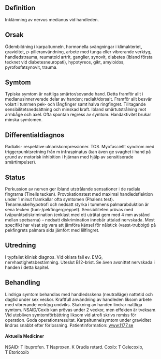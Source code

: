 ## Definition

Inklämning av nervus medianus vid handleden.

## Orsak

Ödembildning i karpaltunneln, hormonella svängningar i klimakteriet, graviditet, p-pilleranvändning, arbete med tunga eller vibrerande verktyg, handledstrauma, reumatoid artrit, ganglier, synovit, diabetes (ibland första tecknet vid diabetesneuropati), hypotyreos, gikt, amyloidos, pyrofosfatsynovit, trauma.

## Symtom

Typiska symtom är nattliga smärtor/sovande hand. Detta framför allt i medianusinnerverade delar av handen; radialt/dorsalt. Framför allt besvär volart i tummen pek- och långfinger samt halva ringfingret. Tilltagande sensibilitetsnedsättning och minskad kraft. Ibland smärtutstrålning mot armbåge och axel. Ofta spontan regress av symtom. Handaktivitet brukar minska symtomen.

## Differentialdiagnos

Radialis- respektive ulnariskompressioner. TOS. Myofasciellt syndrom med triggerpunktsretning från m infraspinatus (kan även ge svaghet i hand på grund av motorisk inhibition i hjärnan med hjälp av sensitiserade smärtimpulser).

## Status

Perkussion av nerven ger ibland utstrålande sensationer i de radiala fingrarna (Tinells tecken). Provokationstest med maximal handledsflektion under 1 minut framkallar ofta symtomen (Phalens test). Tenarmuskelhypotrofi och nedsatt styrka i tummens palmarabduktion är sena tecken (tum-/pekfingergreppet).
Sensibiliteten prövas med tvåpunktsdiskrimination (enklast med ett uträtat gem med 4 mm avstånd mellan spetsarna) – nedsatt diskrimination innebär uttalad nervskada. Mest specifikt har visat sig vara att jämföra känsel för nålstick (vasst-trubbigt) på pekfingrets palmara sida jämfört med lillfingret.

## Utredning

I typfallet klinisk diagnos. Vid oklara fall ev. EMG, nervhastighetsbestämning. Uteslut B12-brist. Se även avsnittet nervskada i handen i detta kapitel.

## Behandling

Lindriga symtom behandlas med handledsskena (neutralläge) nattetid och dagtid under sex veckor. Kraftfull användning av handleden liksom arbete med vibrerande verktyg undviks. Skakning av handen lindrar nattliga symtom. NSAID/Coxib kan prövas under 2 veckor, men effekten är tveksam. Vid utebliven symtomförbättring liksom vid atrofi skrivs remiss för operation. Goda operationsresultat.
Karpaltunnelsymtom under graviditet lindras snabbt efter förlossning.
Patientinformation: www.1177.se

#### Aktuella Mediciner

NSAID: T Ibuprofen. T Naproxen. K Orudis retard.
Coxib: T Celecoxib, T Etoricoxib 

